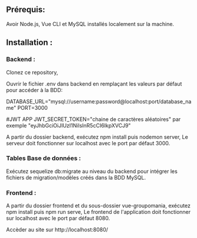 ## Prérequis: 
Avoir Node.js, Vue CLI et MySQL installés localement sur la machine.

## Installation :

### Backend :

Clonez ce repository,

Ouvrir le fichier .env dans backend en remplaçant les valeurs par défaut pour accéder à la BDD:

DATABASE_URL="mysql://username:password@localhost:port/database_name"
PORT=3000

#JWT APP
JWT_SECRET_TOKEN="chaine de caractères aléatoires" par exemple "eyJhbGciOiJIUzI1NiIsInR5cCI6IkpXVCJ9"


A partir du dossier backend, exécutez npm install puis nodemon server,
Le serveur doit fonctionner sur localhost avec le port par défaut 3000.


### Tables Base de données :


Exécutez sequelize db:migrate au niveau du backend pour intégrer les fichiers de migration/modèles créés dans la BDD MySQL.


### Frontend :

A partir du dossier frontend et du sous-dossier vue-groupomania, exécutez npm install puis npm run serve,
Le frontend de l'application doit fonctionner sur localhost avec le port par défaut 8080.


Accèder au site sur http://localhost:8080/


